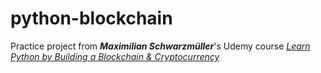 # python-blockchain
Practice project from 
_**Maximilian Schwarzmüller**_'s Udemy course _[Learn Python by Building a Blockchain & Cryptocurrency](https://www.udemy.com/learn-python-by-building-a-blockchain-cryptocurrency/)_
